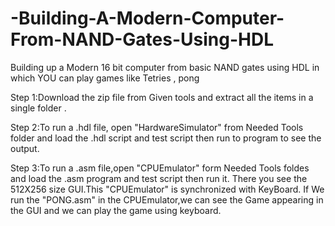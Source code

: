 # -Building-A-Modern-Computer-From-NAND-Gates-Using-HDL
Building up a Modern 16 bit computer from basic NAND gates using  HDL in which YOU can play games like Tetries , pong 

Step 1:Download the zip file from Given tools and extract all the items in a single folder .


Step 2:To run a .hdl file, open "HardwareSimulator" from Needed Tools folder and load the .hdl script and test script then run to program 
       to see the output.
       
Step 3:To run a  .asm file,open "CPUEmulator" form Needed Tools foldes and load the .asm program and test script then run it.
       There you see the 512X256 size GUI.This "CPUEmulator" is synchronized with KeyBoard.
       If We run the "PONG.asm" in the CPUEmulator,we can see the Game appearing in the GUI and we can play the game using keyboard.
